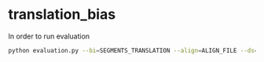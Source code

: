 # translation_bias

In order to run evaluation
```bash
python evaluation.py --bi=SEGMENTS_TRANSLATION --align=ALIGN_FILE --ds=DSFILETXT --lang=LANG_CODE --out_fn=RESULTS_FILENAME
```

